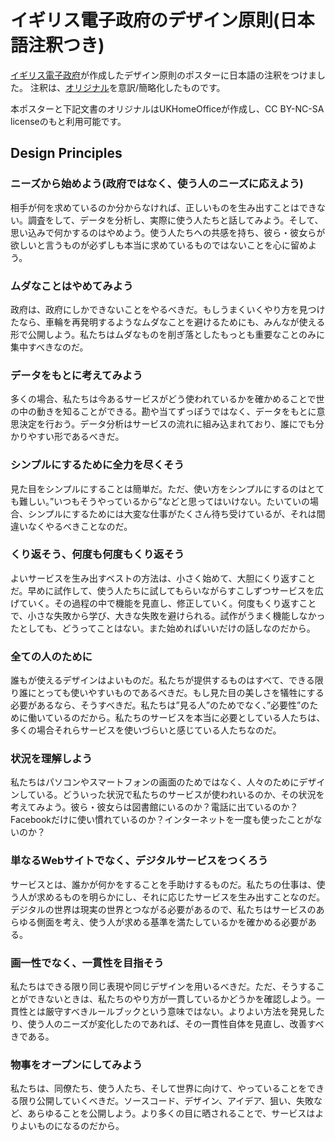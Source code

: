 # イギリス電子政府のデザイン原則(日本語注釈つき)

[イギリス電子政府](https://gds.blog.gov.uk/)が作成したデザイン原則のポスターに日本語の注釈をつけました。
注釈は、[オリジナル](https://www.gov.uk/guidance/government-design-principles)を意訳/簡略化したものです。

本ポスターと下記文書のオリジナルはUKHomeOfficeが作成し、CC BY-NC-SA licenseのもと利用可能です。


## Design Principles
### ニーズから始めよう(政府ではなく、使う人のニーズに応えよう)

相手が何を求めているのか分からなければ、正しいものを生み出すことはできない。調査をして、データを分析し、実際に使う人たちと話してみよう。そして、思い込みで何かするのはやめよう。使う人たちへの共感を持ち、彼ら・彼女らが欲しいと言うものが必ずしも本当に求めているものではないことを心に留めよう。

### ムダなことはやめてみよう

政府は、政府にしかできないことをやるべきだ。もしうまくいくやり方を見つけたなら、車輪を再発明するようなムダなことを避けるためにも、みんなが使える形で公開しよう。私たちはムダなものを削ぎ落としたもっとも重要なことのみに集中すべきなのだ。

### データをもとに考えてみよう

多くの場合、私たちは今あるサービスがどう使われているかを確かめることで世の中の動きを知ることができる。勘や当てずっぽうではなく、データをもとに意思決定を行おう。データ分析はサービスの流れに組み込まれており、誰にでも分かりやすい形であるべきだ。

### シンプルにするために全力を尽くそう

見た目をシンプルにすることは簡単だ。ただ、使い方をシンプルにするのはとても難しい。”いつもそうやっているから”などと思ってはいけない。たいていの場合、シンプルにするためには大変な仕事がたくさん待ち受けているが、それは間違いなくやるべきことなのだ。

### くり返そう、何度も何度もくり返そう

よいサービスを生み出すベストの方法は、小さく始めて、大胆にくり返すことだ。早めに試作して、使う人たちに試してもらいながらすこしずつサービスを広げていく。その過程の中で機能を見直し、修正していく。何度もくり返すことで、小さな失敗から学び、大きな失敗を避けられる。試作がうまく機能しなかったとしても、どうってことはない。また始めればいいだけの話しなのだから。

### 全ての人のために

誰もが使えるデザインはよいものだ。私たちが提供するものはすべて、できる限り誰にとっても使いやすいものであるべきだ。もし見た目の美しさを犠牲にする必要があるなら、そうすべきだ。私たちは”見る人”のためでなく、”必要性”のために働いているのだから。私たちのサービスを本当に必要としている人たちは、多くの場合それらサービスを使いづらいと感じている人たちなのだ。

### 状況を理解しよう

私たちはパソコンやスマートフォンの画面のためではなく、人々のためにデザインしている。どういった状況で私たちのサービスが使われいるのか、その状況を考えてみよう。彼ら・彼女らは図書館にいるのか？電話に出ているのか？Facebookだけに使い慣れているのか？インターネットを一度も使ったことがないのか？

### 単なるWebサイトでなく、デジタルサービスをつくろう

サービスとは、誰かが何かをすることを手助けするものだ。私たちの仕事は、使う人が求めるものを明らかにし、それに応じたサービスを生み出すことなのだ。デジタルの世界は現実の世界とつながる必要があるので、私たちはサービスのあらゆる側面を考え、使う人が求める基準を満たしているかを確かめる必要がある。

### 画一性でなく、一貫性を目指そう

私たちはできる限り同じ表現や同じデザインを用いるべきだ。ただ、そうすることができないときは、私たちのやり方が一貫しているかどうかを確認しよう。一貫性とは厳守すべきルールブックという意味ではない。よりよい方法を発見したり、使う人のニーズが変化したのであれば、その一貫性自体を見直し、改善すべきである。

### 物事をオープンにしてみよう

私たちは、同僚たち、使う人たち、そして世界に向けて、やっていることをできる限り公開していくべきだ。ソースコード、デザイン、アイデア、狙い、失敗など、あらゆることを公開しよう。より多くの目に晒されることで、サービスはよりよいものになるのだから。

